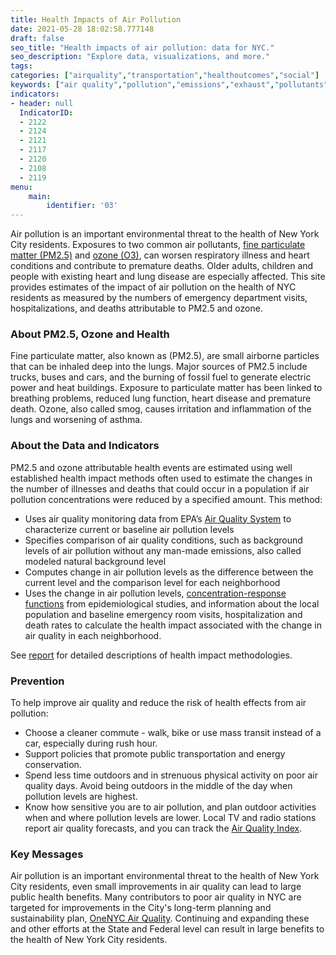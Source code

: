 ```yaml
---
title: Health Impacts of Air Pollution
date: 2021-05-28 18:02:58.777148
draft: false
seo_title: "Health impacts of air pollution: data for NYC."
seo_description: "Explore data, visualizations, and more."
tags: 
categories: ["airquality","transportation","healthoutcomes","social"]
keywords: ["air quality","pollution","emissions","exhaust","pollutants","pm2.5","asthma","breathing","lungs","asthma","respiratory","illness","hospitalizations","emergency department visits"]
indicators:
- header: null
  IndicatorID:
  - 2122
  - 2124
  - 2121
  - 2117
  - 2120
  - 2108
  - 2119
menu:
    main:
        identifier: '03'
---
```


Air pollution is an important environmental threat to the health of New York City residents. Exposures to two common air pollutants, [fine particulate matter (PM2.5)](http://www.nyc.gov/html/doh/html/environmental/tracking-glossary.shtml) and [ozone (O3)](http://www.nyc.gov/html/doh/html/environmental/tracking-glossary.shtml), can worsen respiratory illness and heart conditions and contribute to premature deaths. Older adults, children and people with existing heart and lung disease are especially affected. This site provides estimates of the impact of air pollution on the health of NYC residents as measured by the numbers of emergency department visits, hospitalizations, and deaths attributable to PM2.5 and ozone.

### About PM2.5, Ozone and Health

Fine particulate matter, also known as (PM2.5), are small airborne particles that can be inhaled deep into the lungs. Major sources of PM2.5 include trucks, buses and cars, and the burning of fossil fuel to generate electric power and heat buildings. Exposure to particulate matter has been linked to breathing problems, reduced lung function, heart disease and premature death. Ozone, also called smog, causes irritation and inflammation of the lungs and worsening of asthma.   
  
### About the Data and Indicators

PM2.5 and ozone attributable health events are estimated using well established health impact methods often used to estimate the changes in the number of illnesses and deaths that could occur in a population if air pollution concentrations were reduced by a specified amount. This method:

* Uses air quality monitoring data from EPA’s [Air Quality System](http://www.epa.gov/ttn/airs/airsaqs/) to characterize current or baseline air pollution levels
* Specifies comparison of air quality conditions, such as background levels of air pollution without any man-made emissions, also called modeled natural background level
* Computes change in air pollution levels as the difference between the current level and the comparison level for each neighborhood
* Uses the change in air pollution levels, [concentration-response functions](http://www.nyc.gov/html/doh/html/environmental/tracking-glossary.shtml) from epidemiological studies, and information about the local population and baseline emergency room visits, hospitalization and death rates to calculate the health impact associated with the change in air quality in each neighborhood.

See [report](http://www.nyc.gov/html/doh/downloads/pdf/eode/eode-air-quality-impact.pdf) for detailed descriptions of health impact methodologies.

### Prevention

To help improve air quality and reduce the risk of health effects from air pollution:

* Choose a cleaner commute - walk, bike or use mass transit instead of a car, especially during rush hour.
* Support policies that promote public transportation and energy conservation.
* Spend less time outdoors and in strenuous physical activity on poor air quality days. Avoid being outdoors in the middle of the day when pollution levels are highest.
* Know how sensitive you are to air pollution, and plan outdoor activities when and where pollution levels are lower. Local TV and radio stations report air quality forecasts, and you can track the [Air Quality Index](http://www.dec.ny.gov/cfmx/extapps/aqi/aqi_forecast.cfm "Air Quality Index").

### Key Messages

Air pollution is an important environmental threat to the health of New York City residents, even small improvements in air quality can lead to large public health benefits. Many contributors to poor air quality in NYC are targeted for improvements in the City's long-term planning and sustainability plan, [OneNYC Air Quality](http://www1.nyc.gov/html/onenyc/visions/sustainability/goal-3.html "OneNYC Air Quality "). Continuing and expanding these and other efforts at the State and Federal level can result in large benefits to the health of New York City residents.
